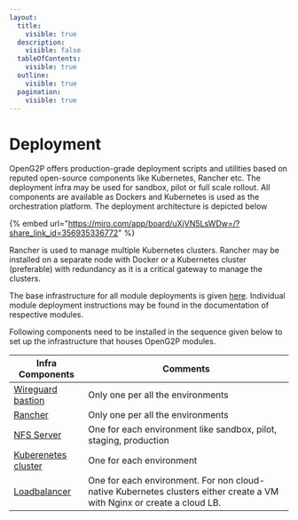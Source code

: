 ```yaml
---
layout:
  title:
    visible: true
  description:
    visible: false
  tableOfContents:
    visible: true
  outline:
    visible: true
  pagination:
    visible: true
---
```


# Deployment

OpenG2P offers production-grade deployment scripts and utilities based on reputed open-source components like Kubernetes, Rancher etc. The deployment infra may be used for sandbox, pilot or full scale rollout. All components are available as Dockers and Kubernetes is used as the orchestration platform. The deployment architecture is depicted below

{% embed url="https://miro.com/app/board/uXjVN5LsWDw=/?share_link_id=356935336772" %}

Rancher is used to manage multiple Kubernetes clusters. Rancher may be installed on a separate node with Docker or a Kubernetes cluster (preferable) with redundancy as it is a critical gateway to manage the clusters. &#x20;

The base infrastructure for all module deployments is given [here](infrastructure/).  Individual module deployment instructions may be found in the documentation of respective modules.

Following components need to be installed in the sequence given below to set up the infrastructure that houses OpenG2P modules.

| Infra Components                                       | Comments                                                                                                               |
| ------------------------------------------------------ | ---------------------------------------------------------------------------------------------------------------------- |
| [Wireguard bastion](infrastructure/wireguard-bastion/) | Only one per all the environments                                                                                      |
| [Rancher](infrastructure/rancher.md)                   | Only one per all the environments                                                                                      |
| [NFS Server](infrastructure/nfs-server.md)             | One for each environment like sandbox, pilot, staging, production                                                      |
| [Kuberenetes cluster](infrastructure/cluster-setup.md) | One for each environment                                                                                               |
| [Loadbalancer](infrastructure/loadbalancer.md)         | One for each environment. For non cloud-native Kubernetes clusters either create a VM with Nginx or create a cloud LB. |
